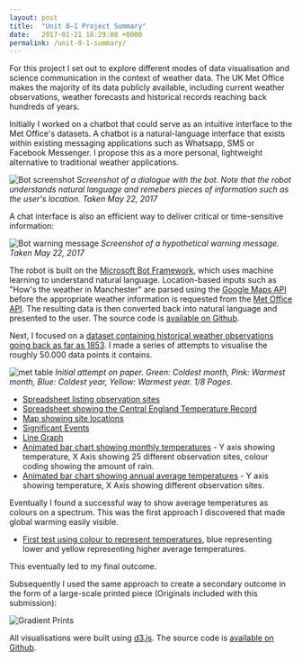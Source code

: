 ```yaml
---
layout: post
title:  "Unit 8—1 Project Summary"
date:   2017-01-21 16:29:08 +0000
permalink: /unit-8-1-summary/
---
```


For this project I set out to explore different modes of data visualisation and science communication in the context of weather data. The UK Met Office makes the majority of its data publicly available, including current weather observations, weather forecasts and historical records reaching back hundreds of years.

Initially I worked on a chatbot that could serve as an intuitive interface to the Met Office's datasets. A chatbot is a natural-language interface that exists within existing messaging applications such as Whatsapp, SMS or Facebook Messenger. I propose this as a more personal, lightweight alternative to traditional weather applications.

![Bot screenshot](/handin/assets/bot.png)
*Screenshot of a dialogue with the bot. Note that the robot understands natural language and remebers pieces of information such as the user's location. Taken May 22, 2017*

A chat interface is also an efficient way to deliver critical or time-sensitive information:

![Bot warning message](/handin/assets/bot-2.PNG)
*Screenshot of a hypothetical warning message. Taken May 22, 2017*

The robot is built on the [Microsoft Bot Framework](https://dev.botframework.com/), which uses machine learning to understand natural language. Location-based inputs  such as "How's the weather in Manchester" are parsed using the [Google Maps API](https://developers.google.com/maps/) before the appropriate weather information is requested from the [Met Office API](http://www.metoffice.gov.uk/datapoint). The resulting data is then converted back into natural language and presented to the user. The source code is [available on Github](https://github.com/awesomephant/weatherbot).

Next, I focused on a [dataset containing historical weather observations going back as far as 1853](http://www.metoffice.gov.uk/public/weather/climate-historic/#?tab=climateHistoric). I made a series of attempts to visualise the roughly 50.000 data points it contains.

![met table](/handin/assets/scan-table.JPG)
*Initial attempt on paper. Green: Coldest month, Pink: Warmest month, Blue: Coldest year, Yellow: Warmest year. 1/8 Pages.*
- [Spreadsheet listing observation sites](https://docs.google.com/spreadsheets/d/1xYVZw5wCWfg2fKV-0gaZSlzr7ntLmdzHnBz4iSKLSI4/pubhtml)
- [Spreadsheet showing the Central England Temperature Record](https://docs.google.com/spreadsheets/d/1ueKlVpeMMa2wtQkjnEVAhhlANF2IMqUdLAslqiblDsY/pubhtml#)
- [Map showing site locations](http://www.maxkoehler.com/metoffice-graphic/map.html)
- [Significant Events](http://www.maxkoehler.com/metoffice-graphic/table.html)
- [Line Graph](http://www.maxkoehler.com/metoffice-graphic/oxford-line.html)
- [Animated bar chart showing monthly temperatures](http://www.maxkoehler.com/metoffice-graphic/steps.html) - Y axis showing temperature, X Axis showing 25 different observation sites, colour coding showing the amount of rain.
- [Animated bar chart showing annual average temperatures](http://www.maxkoehler.com/metoffice-graphic/yearly.html) - Y axis showing temperature, X Axis showing different observation sites.

Eventually I found a successful way to show average temperatures as colours on a spectrum. This was the first approach I discovered that made global warming easily visible.

- [First test using colour to represent temperatures](http://www.maxkoehler.com/metoffice-graphic/gradient.html), blue representing lower and yellow representing higher average temperatures.

This eventually led to my final outcome.

Subsequently I used the same approach to create a secondary outcome in the form of a large-scale printed piece (Originals included with this submission):

![Gradient Prints](/handin/assets/prints.jpg)

All visualisations were built using [d3.js](https://d3js.org/). The source code is [available on Github](https://github.com/awesomephant/metoffice-graphic).